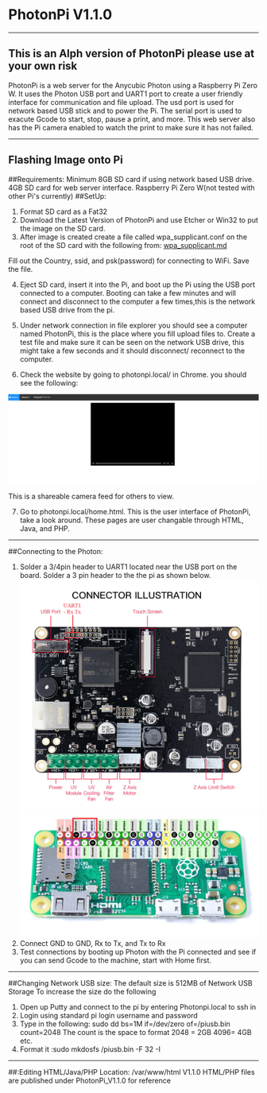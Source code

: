 # PhotonPi V1.1.0
-------------------
This is an Alph version of PhotonPi please use at your own risk
-------------------
PhotonPi is a web server for the Anycubic Photon using a Raspberry Pi Zero W. It uses the Photon USB port and UART1 port to create a user friendly interface for communication and file upload. The usd port is used for network based USB stick and to power the Pi. The serial port is used to exacute Gcode to start, stop, pause a print, and more. This web server also has the Pi camera enabled to watch the print to make sure it has not failed. 
__________________________
Flashing Image onto Pi
----------------------------
##Requirements: Minimum 8GB SD card if using network based USB drive. 4GB SD card for web server interface. Raspberry Pi Zero W(not tested with other Pi's currently) 
##SetUp:
1. Format SD card as a Fat32
2. Download the Latest Version of PhotonPi and use Etcher or Win32 to put the image on the SD card.
3. After image is created create a file called wpa_supplicant.conf on the root of the SD card with the following from: [wpa_supplicant.md](wpa_supplicant.md)
 
 Fill out the Country, ssid, and psk(password) for connecting to WiFi. Save the file.
 
4. Eject SD card, insert it into the Pi, and boot up the Pi using the USB port connected to a computer. Booting can take a few minutes and will connect and disconnect to the computer a few times,this is the network based USB drive from the pi.

5. Under network connection in file explorer you should see a computer named PhotonPi, this is the place where you fill upload files to. Create a test file and make sure it can be seen on the network USB drive, this might take a few seconds and it should disconnect/ reconnect to the computer.

6. Check the website by going to photonpi.local/ in Chrome. you should see the following:

![image](https://github.com/Chasedog98/PhotonPi/blob/master/photonpi.png)

This is a shareable camera feed for others to view.

7. Go to photonpi.local/home.html. This is the user interface of PhotonPi, take a look around. These pages are user changable through HTML, Java, and PHP.
--------------------------------------
##Connecting to the Photon:
1. Solder a 3/4pin header to UART1 located near the USB port on the board. Solder a 3 pin header to the the pi as shown below. 
![image](https://github.com/Chasedog98/PhotonPi/blob/master/Photon_Board.png)
![image](https://github.com/Chasedog98/PhotonPi/blob/master/PI_ZERO.png)
2. Connect GND to GND, Rx to Tx, and Tx to Rx
3. Test connections by booting up Photon with the Pi connected and see if you can send Gcode to the machine, start with Home first.

--------------------------------
##Changing Network USB size:
The default size is 512MB of Network USB Storage
To increase the size do the following
1. Open up Putty and connect to the pi by entering Photonpi.local to ssh in
2. Login using standard pi login username and password
3. Type in the following: sudo dd bs=1M if=/dev/zero of=/piusb.bin count=2048
The count is the space to format 2048 = 2GB 4096= 4GB etc.
4.  Format it :sudo mkdosfs /piusb.bin -F 32 -I

--------------------------------
##:Editing HTML/Java/PHP
Location: /var/www/html
V1.1.0 HTML/PHP files are published under PhotonPi_V1.1.0 for reference
